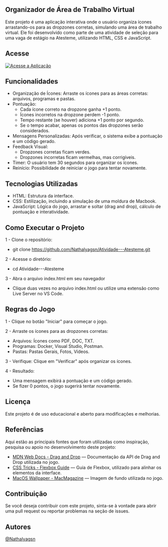
## Organizador de Área de Trabalho Virtual

Este projeto é uma aplicação interativa onde o usuário organiza ícones arrastando-os para as dropzones corretas, simulando uma área de trabalho virtual. Ele foi desenvolvido como parte de uma atividade de seleção para uma vaga de estágio na Atesteme, utilizando HTML, CSS e JavaScript.


## Acesse

[![Acesse a Aplicação](https://img.shields.io/badge/Acessar-Aplicação-blue?style=for-the-badge)](https://nathalyagsn.github.io/Atividade---Atesteme/Projeto/index.html)

## Funcionalidades
- Organização de Ícones: Arraste os ícones para as áreas corretas: arquivos, programas e pastas.
- Pontuação:
    -   Cada ícone correto na dropzone ganha +1 ponto.
    - Ícones incorretos na dropzone perdem -1 ponto.
    - Tempo restante (se houver) adiciona +1 ponto por segundo.
    - Se o tempo acabar, apenas os pontos das dropzones serão considerados.
 - Mensagens Personalizadas: Após verificar, o sistema exibe a pontuação e um código gerado.
- Feedback Visual:
    - Dropzones corretas ficam verdes.
    - Dropzones incorretas ficam vermelhas, mas corrigíveis.
- Timer: O usuário tem 30 segundos para organizar os ícones.
- Reinício: Possibilidade de reiniciar o jogo para tentar novamente.
## Tecnologias Utilizadas
- HTML: Estrutura da interface.
- CSS: Estilização, incluindo a simulação de uma moldura de Macbook.
- JavaScript: Lógica do jogo, arrastar e soltar (drag and drop), cálculo de pontuação e interatividade.
## Como Executar o Projeto
1 - Clone o repositório:
- git clone https://github.com/Nathalyagsn/Atividade---Atesteme.git

2 - Acesse o diretório:
- cd Atividade---Atesteme

3 - Abra o arquivo index.html em seu navegador
- Clique duas vezes no arquivo index.html ou utilize uma extensão como Live Server no VS Code.

## Regras do Jogo
1 - Clique no botão "Iniciar" para começar o jogo.

2 - Arraste os ícones para as dropzones corretas:

- Arquivos: Ícones como PDF, DOC, TXT.
- Programas: Docker, Visual Studio, Postman.
- Pastas: Pastas Gerais, Fotos, Vídeos.

3 - Verifique: Clique em "Verificar" após organizar os ícones.

4 - Resultado:
- Uma mensagem exibirá a pontuação e um código gerado.
- Se fizer 0 pontos, o jogo sugerirá tentar novamente.
## Licença

Este projeto é de uso educacional e aberto para modificações e melhorias.


## Referências


Aqui estão as principais fontes que foram utilizadas como inspiração, pesquisa ou apoio no desenvolvimento deste projeto:

- [MDN Web Docs - Drag and Drop](https://developer.mozilla.org/en-US/docs/Web/API/HTML_Drag_and_Drop_API) — Documentação da API de Drag and Drop utilizada no jogo.
- [CSS Tricks - Flexbox Guide](https://css-tricks.com/snippets/css/a-guide-to-flexbox/) — Guia de Flexbox, utilizado para alinhar os elementos da interface.
- [MacOS Wallpaper - MacMagazine](https://macmagazine.com.br/post/2016/06/13/baixe-agora-os-wallpapers-do-ios-10-e-do-macos-sierra/) — Imagem de fundo utilizada no jogo.



## Contribuição 

Se você deseja contribuir com este projeto, sinta-se à vontade para abrir uma pull request ou reportar problemas na seção de issues.
## Autores

[@Nathalyagsn](https://github.com/Nathalyagsn)
